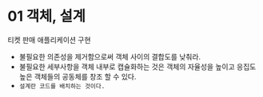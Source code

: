 # 01 객체, 설계 

티켓 판매 애플리케이션 구현

- 불필요한 의존성을 제거함으로써 객체 사이의 결합도를 낮춰라.
- 불필요한 세부사항을 객체 내부로 캡슐화하는 것은 객체의 자율성을 높이고 응집도 높은 객체들의 공동체를 창조 할 수 있다.
- `설계란 코드를 배치하는 것이다.`
